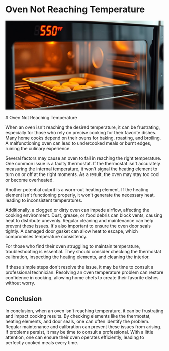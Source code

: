<h1> Oven Not Reaching Temperature
 </h1><p><img src="/images/oven_temperature_issue_detected-5.jpg"></p># Oven Not Reaching Temperature

When an oven isn't reaching the desired temperature, it can be frustrating, especially for those who rely on precise cooking for their favorite dishes. Many home cooks depend on their ovens for baking, roasting, and broiling. A malfunctioning oven can lead to undercooked meals or burnt edges, ruining the culinary experience.

Several factors may cause an oven to fail in reaching the right temperature. One common issue is a faulty thermostat. If the thermostat isn't accurately measuring the internal temperature, it won't signal the heating element to turn on or off at the right moments. As a result, the oven may stay too cool or become overheated.

Another potential culprit is a worn-out heating element. If the heating element isn't functioning properly, it won't generate the necessary heat, leading to inconsistent temperatures.

Additionally, a clogged or dirty oven can impede airflow, affecting the cooking environment. Dust, grease, or food debris can block vents, causing heat to distribute unevenly. Regular cleaning and maintenance can help prevent these issues. It's also important to ensure the oven door seals tightly. A damaged door gasket can allow heat to escape, which compromises temperature consistency.

For those who find their oven struggling to maintain temperature, troubleshooting is essential. They should consider checking the thermostat calibration, inspecting the heating elements, and cleaning the interior.

If these simple steps don't resolve the issue, it may be time to consult a professional technician. Resolving an oven temperature problem can restore confidence in cooking, allowing home chefs to create their favorite dishes without worry.

## Conclusion

In conclusion, when an oven isn't reaching temperature, it can be frustrating and impact cooking results. By checking elements like the thermostat, heating elements, and door seals, one can often identify the problem. Regular maintenance and calibration can prevent these issues from arising. If problems persist, it may be time to consult a professional. With a little attention, one can ensure their oven operates efficiently, leading to perfectly cooked meals every time.
